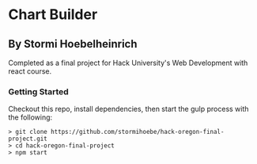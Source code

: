 # Chart Builder
## By Stormi Hoebelheinrich

Completed as a final project for Hack University's Web Development with react course.

### Getting Started
Checkout this repo, install dependencies, then start the gulp process with the following:

```
> git clone https://github.com/stormihoebe/hack-oregon-final-project.git
> cd hack-oregon-final-project
> npm start
```
